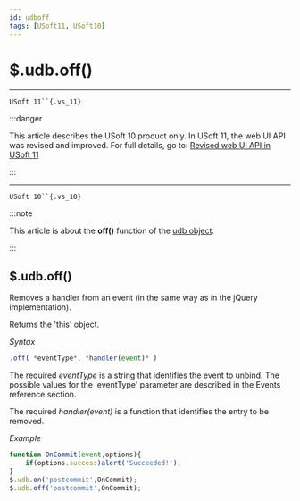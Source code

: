 ```yaml
---
id: udboff
tags: [USoft11, USoft10]
---
```

# $.udb.off()



----

`USoft 11``{.vs_11}`


:::danger

This article describes the USoft 10 product only.
In USoft 11, the web UI API was revised and improved. For full details, go to:
[Revised web UI API in USoft 11](/docs/Web_and_app_UIs/UDB_udb/Revised_web_UI_API_in_USoft_11.md)

:::

----

`USoft 10``{.vs_10}`


:::note

This article is about the **off()** function of the [udb object](/docs/Web_and_app_UIs/UDB_udb).

:::

## **$.udb.off()**

Removes a handler from an event (in the same way as in the jQuery implementation).

Returns the 'this' object.

*Syntax*

```js
.off( *eventType*, *handler(event)* )
```

The required *eventType* is a string that identifies the event to unbind. The possible values for the 'eventType' parameter are described in the Events reference section.

The required *handler(event)* is a function that identifies the entry to be removed.

*Example*

```js
function OnCommit(event,options){
    if(options.success)alert('Succeeded!');
}
$.udb.on('postcommit',OnCommit);
$.udb.off('postcommit',OnCommit);
```

 